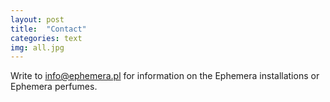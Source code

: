 ```yaml
---
layout: post
title:  "Contact"
categories: text
img: all.jpg
---
```


Write to <a href="mailto:info@ephemera.pl">info@ephemera.pl</a> for information on the Ephemera installations or Ephemera perfumes.